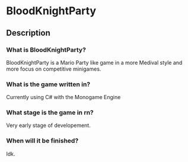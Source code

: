 # BloodKnightParty
## Description
### What is BloodKnightParty?
BloodKnightParty is a Mario Party like game in a more Medival style and more focus on competitive minigames.
### What is the game written in?
Currently using C# with the Monogame Engine
### What stage is the game in rn?
Very early stage of developement.
### When will it be finished?
Idk.
